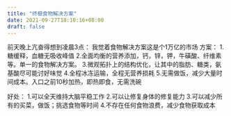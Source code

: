 ```yaml
---
title: "终极食物解决方案"
date: 2021-09-27T18:10:16+08:00
draft: false
---
```


前天晚上亢奋得想到凌晨3点：
我觉着食物解决方案这是个1万亿的市场
方案：
1.糖缓释，血糖无吸收峰值
2.全面均衡的营养添加，钙，锌，钾，牛磺酸、纤维素等。单一的食物解决方案。
3.微观拓扑上的结构优化，让其中的脂肪、糖类，氨基酸尽可能讨好味觉
4.全程冰冻运输，全程无营养损耗
5.无需做饭，减少大量时间成本。入口之前10秒加热，即热即食，无需洗碗

好处：
1.可以全天维持大脑平稳工作
2.可以让修复身体的修复能力
3.可以减少所有的买菜，做饭；挑选食物等时间
4.不存在任何食物浪费，减少食物获取成本
